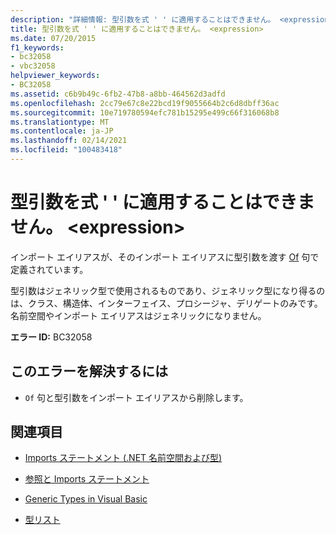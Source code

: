 ```yaml
---
description: "詳細情報: 型引数を式 ' ' に適用することはできません。 <expression>"
title: 型引数を式 ' ' に適用することはできません。 <expression>
ms.date: 07/20/2015
f1_keywords:
- bc32058
- vbc32058
helpviewer_keywords:
- BC32058
ms.assetid: c6b9b49c-6fb2-47b8-a8bb-464562d3adfd
ms.openlocfilehash: 2cc79e67c8e22bcd19f9055664b2c6d8dbff36ac
ms.sourcegitcommit: 10e719780594efc781b15295e499c66f316068b8
ms.translationtype: MT
ms.contentlocale: ja-JP
ms.lasthandoff: 02/14/2021
ms.locfileid: "100483418"
---
```

# <a name="type-arguments-cannot-be-applied-to-the-expression-expression"></a>型引数を式 ' ' に適用することはできません。 \<expression>

インポート エイリアスが、そのインポート エイリアスに型引数を渡す [Of](../language-reference/statements/of-clause.md) 句で定義されています。  
  
 型引数はジェネリック型で使用されるものであり、ジェネリック型になり得るのは、クラス、構造体、インターフェイス、プロシージャ、デリゲートのみです。 名前空間やインポート エイリアスはジェネリックになりません。  
  
 **エラー ID:** BC32058  
  
## <a name="to-correct-this-error"></a>このエラーを解決するには  
  
- `Of` 句と型引数をインポート エイリアスから削除します。  
  
## <a name="see-also"></a>関連項目

- [Imports ステートメント (.NET 名前空間および型)](../language-reference/statements/imports-statement-net-namespace-and-type.md)
- [参照と Imports ステートメント](../programming-guide/program-structure/references-and-the-imports-statement.md)

- [Generic Types in Visual Basic](../programming-guide/language-features/data-types/generic-types.md)
- [型リスト](../language-reference/statements/type-list.md)
